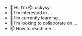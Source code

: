 - 👋 Hi, I’m @Luckysyl
- 👀 I’m interested in ...
- 🌱 I’m currently learning ...
- 💞️ I’m looking to collaborate on ...
- 📫 How to reach me ...

<!---
Luckysyl/Luckysyl is a ✨ special ✨ repository because its `README.md` (this file) appears on your GitHub profile.
You can click the Preview link to take a look at your changes.
--->
